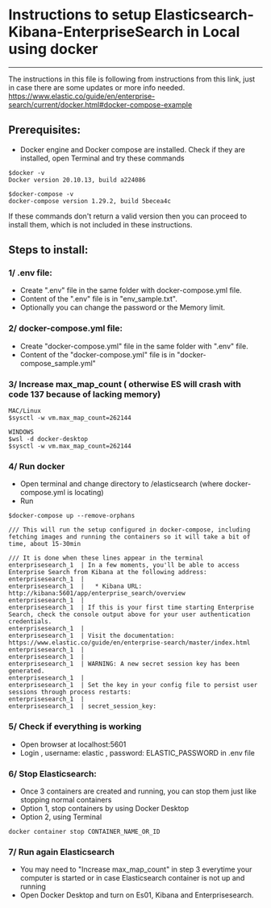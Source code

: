 # Instructions to setup Elasticsearch-Kibana-EnterpriseSearch in Local using docker

-----------------------------------------------------------------------------
The instructions in this file is following from instructions from this link, just in case there are some updates or more info needed.
https://www.elastic.co/guide/en/enterprise-search/current/docker.html#docker-compose-example


## Prerequisites:
- Docker engine and Docker compose are installed. Check if they are installed, open Terminal and try these commands
```
$docker -v
Docker version 20.10.13, build a224086

$docker-compose -v
docker-compose version 1.29.2, build 5becea4c
```

If these commands don't return a valid version then you can proceed to install them, which is not included in these instructions.


## Steps to install:
### 1/ .env file: 
- Create ".env" file in the same folder with docker-compose.yml file.
- Content of the ".env" file is in "env_sample.txt".
- Optionally you can change the password or the Memory limit.

### 2/ docker-compose.yml file: 
- Create "docker-compose.yml" file in the same folder with ".env" file.
- Content of the "docker-compose.yml" file is in "docker-compose_sample.yml"

### 3/ Increase max_map_count ( otherwise ES will crash with code 137 because of lacking memory)
```
MAC/Linux
$sysctl -w vm.max_map_count=262144

WINDOWS
$wsl -d docker-desktop
$sysctl -w vm.max_map_count=262144
```

### 4/ Run docker
- Open terminal and change directory to /elasticsearch (where docker-compose.yml is locating)
- Run
```
$docker-compose up --remove-orphans

/// This will run the setup configured in docker-compose, including fetching images and running the containers so it will take a bit of time, about 15-30min

/// It is done when these lines appear in the terminal
enterprisesearch_1  | In a few moments, you'll be able to access Enterprise Search from Kibana at the following address:
enterprisesearch_1  |
enterprisesearch_1  |   * Kibana URL: http://kibana:5601/app/enterprise_search/overview
enterprisesearch_1  |
enterprisesearch_1  | If this is your first time starting Enterprise Search, check the console output above for your user authentication credentials.
enterprisesearch_1  |
enterprisesearch_1  | Visit the documentation: https://www.elastic.co/guide/en/enterprise-search/master/index.html
enterprisesearch_1  |
enterprisesearch_1  |
enterprisesearch_1  | WARNING: A new secret session key has been generated.
enterprisesearch_1  |
enterprisesearch_1  | Set the key in your config file to persist user sessions through process restarts:
enterprisesearch_1  |
enterprisesearch_1  | secret_session_key:

```

### 5/ Check if everything is working
- Open browser at localhost:5601
- Login , username: elastic , password: ELASTIC_PASSWORD in .env file

### 6/ Stop Elasticsearch:
- Once 3 containers are created and running, you can stop them just like stopping normal containers
- Option 1, stop containers by using Docker Desktop
- Option 2, using Terminal
```
docker container stop CONTAINER_NAME_OR_ID
```

### 7/ Run again Elasticsearch
- You may need to "Increase max_map_count" in step 3 everytime your computer is started or in case Elasticsearch container is not up and running
- Open Docker Desktop and turn on Es01, Kibana and Enterprisesearch.
